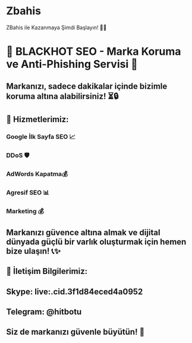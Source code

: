 # Zbahis
ZBahis ile Kazanmaya Şimdi Başlayın! 🎰🔥
#  🌟 BLACKHOT SEO - Marka Koruma ve Anti-Phishing Servisi 🌟

## Markanızı, sadece dakikalar içinde bizimle koruma altına alabilirsiniz! ⏳🔒

## 🚀 Hizmetlerimiz:

### Google İlk Sayfa SEO 📈
### DDoS 🛡️
### AdWords Kapatma💰
### Agresif SEO 📊
### Marketing 💰

## Markanızı güvence altına almak ve dijital dünyada güçlü bir varlık oluşturmak için hemen bize ulaşın! 📞✨

## 📧 İletişim Bilgilerimiz:

## Skype: live:.cid.3f1d84eced4a0952
## Telegram: @hitbotu
## Siz de markanızı güvenle büyütün! 🌱
